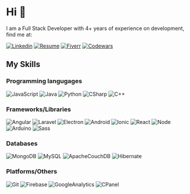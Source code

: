 # Hi 👋

<p>I am a Full Stack Developer with 4+ years of experience on development, find me at:</p>


[![Linkedin](https://img.shields.io/badge/LinkedIn-0077B5?style=for-the-badge&logo=linkedin&logoColor=white)](https://www.linkedin.com/in/alan-tr/)
[![Resume](https://img.shields.io/badge/Resume-fff?style=for-the-badge&logoColor=white&logo=data:image/webp;base64,UklGRpwAAABXRUJQVlA4TI8AAAAvD8ADEHegKrIN6qJ/OQ1E4O+thqJIUpzFvyu+iMABxStfUNu2DSPD/1+bqcdM2zbmf7Y4VwoLAP//b1/6u4PQ4zYkbBKARkSBP+WISSIwsIltO8qrk2pVEDNIQMHXgISPFfCTioeDqNglRPR/AoCfJCvA7r73EZGPVPXOlSYM0uAYXLGnZy6s2hpg7W4sAAA=)](https://resume.io/r/Biwcec34V)
[![Fiverr](https://img.shields.io/badge/Freelance-1dbf73?style=for-the-badge&logo=Fiverr&logoColor=white)](https://www.fiverr.com/therankin)
[![Codewars](https://img.shields.io/badge/Codewars-cf4b32?style=for-the-badge&logo=Codewars&logoColor=white)](https://www.codewars.com/users/TheRankin)

## My Skills
### Programming langugages
![JavaScript](https://img.shields.io/badge/JavaScript-F7DF1E?style=for-the-badge&logo=javaScript&logoColor=white)
![Java](https://img.shields.io/badge/Java-ffffff?style=for-the-badge&logoColor=white&logo=data:image/png;base64,iVBORw0KGgoAAAANSUhEUgAAAAoAAAATBAMAAABbxYHdAAAAJ1BMVEVHcEzyKS7tKjAEdr4Gdr8Edr4Be8fuKjAXcbbuKjDwKi/tKjDsKjB62X9CAAAADXRSTlMAFX5nJ1MSZTxTLECbaEfDnwAAAHBJREFUCNdjYGBgWADEDIwTQKTQQiDBpT4RSDJNEgCSnHs2gCSXT0hg4DDxaHNmYDHtAJIMzcZhbgwMzsYBDAzBHqEtbgwewcamIQyCbGlpDAyVCwUEFzKUT9LUVmcoqqnRVGIoUlqzSZ1BS5CRURAAelsWt7FQRvUAAAAASUVORK5CYII=)
![Python](https://img.shields.io/badge/Python-3776AB?style=for-the-badge&logo=python&logoColor=white)
![CSharp](https://img.shields.io/badge/C%23-00599C?style=for-the-badge&logo=Csharp&logoColor=white)
![C++](https://img.shields.io/badge/C%2b%2b-00599C?style=for-the-badge&logo=C&logoColor=white)

### Frameworks/Libraries
![Angular](https://img.shields.io/badge/Angular-DD0031?style=for-the-badge&logo=angular&logoColor=white)
![Laravel](https://img.shields.io/badge/Laravel-FF2D20?style=for-the-badge&logo=Laravel&logoColor=white)
![Electron](https://img.shields.io/badge/Electron-47848F?style=for-the-badge&logo=electron&logoColor=white)
![Android](https://img.shields.io/badge/Android-3DDC84?style=for-the-badge&logo=Android&logoColor=white)
![Ionic](https://img.shields.io/badge/Ionic-3880FF?style=for-the-badge&logo=Ionic&logoColor=white)
![React](https://img.shields.io/badge/React-61DAFB?style=for-the-badge&logo=React&logoColor=white)
![Node](https://img.shields.io/badge/Nodejs-339933?style=for-the-badge&logo=Node.js&logoColor=white)
![Arduino](https://img.shields.io/badge/Arduino-00979D?style=for-the-badge&logo=Arduino&logoColor=white)
![Sass](https://img.shields.io/badge/Sass-CC6699?style=for-the-badge&logo=Sass&logoColor=white)

### Databases
![MongoDB](https://img.shields.io/badge/MongoDB-47A248?style=for-the-badge&logo=MongoDB&logoColor=white)
![MySQL](https://img.shields.io/badge/MySQL-4479A1?style=for-the-badge&logo=MySQL&logoColor=white)
![ApacheCouchDB](https://img.shields.io/badge/Apache%20CouchDB-E42528?style=for-the-badge&logo=ApacheCouchDB&logoColor=white)
![Hibernate](https://img.shields.io/badge/Hibernate-59666C?style=for-the-badge&logo=Hibernate&logoColor=white)

### Platforms/Others
![Git](https://img.shields.io/badge/Git-F05032?style=for-the-badge&logo=Git&logoColor=white)
![Firebase](https://img.shields.io/badge/Firebase-FFCA28?style=for-the-badge&logo=Firebase&logoColor=white)
![GoogleAnalytics](https://img.shields.io/badge/GoogleAnalytics-E37400?style=for-the-badge&logo=GoogleAnalytics&logoColor=white)
![CPanel](https://img.shields.io/badge/CPanel-FF6C2C?style=for-the-badge&logo=CPanel&logoColor=white)

<!-- Since am working for companies, my github commits drop this last years -->
<!-- [![Anurag's GitHub stats](https://github-readme-stats.vercel.app/api?username=TheRankin&hide=stars,prs&show_icons=true&include_all_commits=true&count_private=true)](https://github.com/anuraghazra/github-readme-stats) -->

